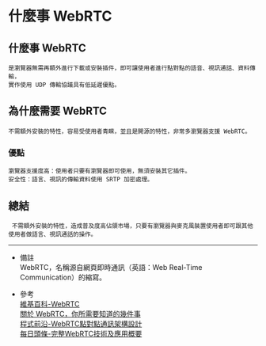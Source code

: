# 什麼事 WebRTC

## 什麼事 WebRTC
    是瀏覽器無需再額外進行下載或安裝插件，即可讓使用者進行點對點的語音、視訊通話、資料傳輸，
    實作使用 UDP 傳輸協議具有低延遲優點。

## 為什麼需要 WebRTC
    不需額外安裝的特性，容易受使用者青睞，並且是開源的特性，非常多瀏覽器支援 WebRTC。

### 優點
    瀏覽器支援度高：使用者只要有瀏覽器即可使用，無須安裝其它插件。
    安全性：語言、視訊的傳輸資料使用 SRTP 加密處理。

## 總結
     不需額外安裝的特性，造成普及度高佔領市場，只要有瀏覽器與麥克風裝置使用者即可跟其他使用者做語言、視訊通話的操作。

---
- 備註
    <br/>
    WebRTC，名稱源自網頁即時通訊（英語：Web Real-Time Communication）的縮寫。

- 參考
    <br/>
    [維基百科-WebRTC](https://zh.wikipedia.org/wiki/WebRTC)
    <br/>
    [關於 WebRTC，你所需要知道的幾件事](https://straas.io/blog/archives/2694/)
    <br/>
    [程式前沿-WebRTC點對點通訊架構設計](https://codertw.com/%E7%A8%8B%E5%BC%8F%E8%AA%9E%E8%A8%80/690128/)
    <br/>
    [每日頭條-完整WebRTC技術及應用概要](https://kknews.cc/zh-tw/tech/g3mvgpy.html)
    